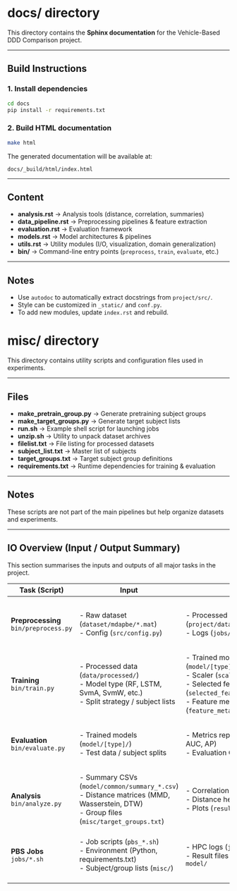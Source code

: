 # docs/ directory

This directory contains the **Sphinx documentation** for the Vehicle-Based DDD Comparison project.

---

## Build Instructions

### 1. Install dependencies
```bash
cd docs
pip install -r requirements.txt
````

### 2. Build HTML documentation

```bash
make html
```

The generated documentation will be available at:

```
docs/_build/html/index.html
```

---

## Content

* **analysis.rst** → Analysis tools (distance, correlation, summaries)
* **data\_pipeline.rst** → Preprocessing pipelines & feature extraction
* **evaluation.rst** → Evaluation framework
* **models.rst** → Model architectures & pipelines
* **utils.rst** → Utility modules (I/O, visualization, domain generalization)
* **bin/** → Command-line entry points (`preprocess`, `train`, `evaluate`, etc.)

---

## Notes

* Use `autodoc` to automatically extract docstrings from `project/src/`.
* Style can be customized in `_static/` and `conf.py`.
* To add new modules, update `index.rst` and rebuild.

# misc/ directory

This directory contains utility scripts and configuration files used in experiments.

---

## Files
- **make_pretrain_group.py** → Generate pretraining subject groups  
- **make_target_groups.py** → Generate target subject lists  
- **run.sh** → Example shell script for launching jobs  
- **unzip.sh** → Utility to unpack dataset archives  
- **filelist.txt** → File listing for processed datasets  
- **subject_list.txt** → Master list of subjects  
- **target_groups.txt** → Target subject group definitions  
- **requirements.txt** → Runtime dependencies for training & evaluation  

---

## Notes
These scripts are not part of the main pipelines but help organize datasets and experiments.

---

## IO Overview (Input / Output Summary)

This section summarises the inputs and outputs of all major tasks in the project.

| Task (Script)        | Input                                                                 | Output                                                                 | Notes                                                                 |
|-----------------------|----------------------------------------------------------------------|------------------------------------------------------------------------|----------------------------------------------------------------------|
| **Preprocessing**<br>`bin/preprocess.py` | - Raw dataset (`dataset/mdapbe/*.mat`)<br>- Config (`src/config.py`) | - Processed CSV (`project/data/processed/[model]/`)<br>- Logs (`jobs/log/`) | Converts EEG, SIMlsl, and vehicle data into features; supports jittering |
| **Training**<br>`bin/train.py` | - Processed data (`data/processed/`)<br>- Model type (RF, LSTM, SvmA, SvmW, etc.)<br>- Split strategy / subject lists | - Trained model (`model/[type]/model.pkl`)<br>- Scaler (`scaler.pkl`)<br>- Selected features (`selected_features_train.pkl`)<br>- Feature metadata (`feature_meta.json`) | Uses Optuna for hyperparameter tuning; supports domain mixup, CORAL, VAE |
| **Evaluation**<br>`bin/evaluate.py` | - Trained models (`model/[type]/`)<br>- Test data / subject splits | - Metrics report (Accuracy, F1, AUC, AP)<br>- Evaluation CSVs (`results/`) | Can run subject-wise evaluation; outputs threshold-optimised F1 |
| **Analysis**<br>`bin/analyze.py` | - Summary CSVs (`model/common/summary_*.csv`)<br>- Distance matrices (MMD, Wasserstein, DTW)<br>- Group files (`misc/target_groups.txt`) | - Correlation results<br>- Distance heatmaps<br>- Plots (`results/analysis/`) | Computes domain distances and correlations vs. finetune gains |
| **PBS Jobs**<br>`jobs/*.sh` | - Job scripts (`pbs_*.sh`)<br>- Environment (Python, requirements.txt)<br>- Subject/group lists (`misc/`) | - HPC logs (`jobs/log/*.o*`, `*.e*`)<br>- Result files in `results/` and `model/` | Automates preprocessing, training, evaluation, and analysis on HPC cluster |

